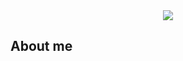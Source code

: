 <div align='center'>
<img src='https://user-images.githubusercontent.com/116108261/197045013-f9d6c095-f8c5-48d0-827b-595acf956941.jpeg'>
</div>
<h2>About me</h2>

